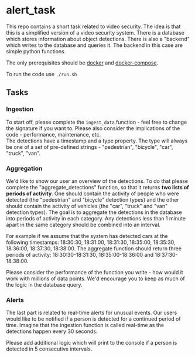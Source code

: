 # alert_task

This repo contains a short task related to video security. The idea is that this is a simplified version of a video security system. There is a database which stores information about object detections. There is also a "backend" which writes to the database and queries it. The backend in this case are simple python functions.

The only prerequisites should be [docker](https://docs.docker.com/engine/install/) and [docker-compose](https://docs.docker.com/compose/install/).

To run the code use `./run.sh`


## Tasks

### Ingestion
To start off, please complete the `ingest_data` function - feel free to change the signature if you want to. Please also consider the implications of the code - performance, maintenance, etc.  
The detections have a timestamp and a type property. The type will always be one of a set of pre-defined strings - "pedestrian", "bicycle", "car", "truck", "van".


### Aggregation
We'd like to show our user an overview of the detections. To do that please complete the "aggregate_detections" function, so that it returns **two lists of periods of activity**. One should contain the activity of people who were detected (the "pedestrian" and "bicycle" detection types) and the other should contain the activity of vehicles (the "car", "truck" and "van" detection types).
The goal is to aggregate the detections in the database into periods of activity in each category. Any detections less than 1 minute apart in the same category should be combined into an interval.

For example if we assume that the system has detected cars at the following timestamps: 18:30:30, 18:31:00, 18:31:30, 18:35:00, 18:35:30, 18:36:00, 18:37:30, 18:38:00. The aggregate function should return three periods of activity: 18:30:30-18:31:30, 18:35:00-18:36:00 and 18:37:30-18:38:00.

Please consider the performance of the function you write - how would it work with millions of data points. We'd encourage you to keep as much of the logic in the database query.


### Alerts
The last part is related to real-time alerts for unusual events. Our users would like to be notified if a person is detected for a continued period of time. Imagine that the ingestion function is called real-time as the detections happen every 30 seconds.

Please add additional logic which will print to the console if a person is detected in 5 consecutive intervals.
